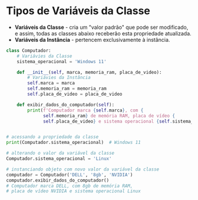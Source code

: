 # Tipos de Variáveis da Classe


- **Variáveis da Classe** - cria um "valor padrão" que pode ser modificado, e assim,  todas as classes abaixo receberão esta propriedade atualizada.
- **Variáveis da Instância** - pertencem exclusivamente à instância.


```python
class Computador:
    # Variávies da Classe
    sistema_operacional = 'Windows 11'

    def __init__(self, marca, memoria_ram, placa_de_video):
        # Variávies da Instância
        self.marca = marca
        self.memoria_ram = memoria_ram
        self.placa_de_video = placa_de_video

    def exibir_dados_do_computador(self):
        print(f'Computador marca {self.marca}, com {
              self.memoria_ram} de memória RAM, placa de vídeo {
              self.placa_de_video} e sistema operacional {self.sistema_operacional}')


# acessando a propriedade da classe
print(Computador.sistema_operacional)  # Windows 11

# alterando o valor da variável da classe
Computador.sistema_operacional = 'Linux'

# instanciando objeto com novo valor da variável da classe
computador = Computador('DELL', '8gb', 'NVIDIA')
computador.exibir_dados_do_computador()
# Computador marca DELL, com 8gb de memória RAM,
# placa de vídeo NVIDIA e sistema operacional Linux
```
